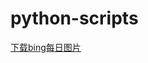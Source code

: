 # python-scripts
[下载bing每日图片](https://github.com/zyLoong/python-scripts/blob/master/python3/bing.py)
